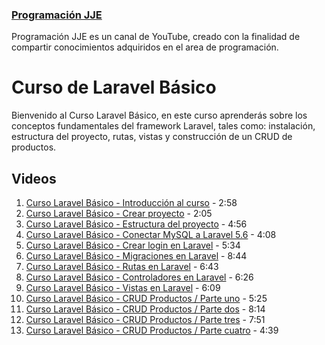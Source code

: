 ### [Programación JJE](https://www.youtube.com/c/programacionjje)

Programación JJE es un canal de YouTube, creado con la finalidad de compartir conocimientos adquiridos en el area de programación.

# Curso de Laravel Básico

Bienvenido al Curso Laravel Básico, en este curso aprenderás sobre los conceptos fundamentales del framework Laravel, tales como: instalación, estructura del proyecto,
rutas, vistas y construcción de un CRUD de productos.

## Videos

1. [Curso Laravel Básico - Introducción al curso](https://www.youtube.com/watch?v=_iBuUVp6FgY&index=1&list=PLxC4KHHVzT5agdPTnGnvETMTjN9EAT3Go) - 2:58
2. [Curso Laravel Básico - Crear proyecto](https://www.youtube.com/watch?v=Ubd_rWx4Gis) - 2:05
3. [Curso Laravel Básico - Estructura del proyecto](https://www.youtube.com/watch?v=HZso2awxICw&index=3&list=PLxC4KHHVzT5agdPTnGnvETMTjN9EAT3Go) - 4:56
4. [Curso Laravel Básico - Conectar MySQL a Laravel 5.6](https://www.youtube.com/watch?v=nczYhoTI0nw&list=PLxC4KHHVzT5agdPTnGnvETMTjN9EAT3Go) - 4:08
5. [Curso Laravel Básico - Crear login en Laravel](https://www.youtube.com/watch?v=HV20szsXr6Y&index=5&list=PLxC4KHHVzT5agdPTnGnvETMTjN9EAT3Go) - 5:34
6. [Curso Laravel Básico - Migraciones en Laravel](https://www.youtube.com/watch?v=wsivvQQzMU0&index=6&list=PLxC4KHHVzT5agdPTnGnvETMTjN9EAT3Go) - 8:44
7. [Curso Laravel Básico - Rutas en Laravel](https://www.youtube.com/watch?v=l-TUIizy75o&index=7&list=PLxC4KHHVzT5agdPTnGnvETMTjN9EAT3Go) - 6:43
8. [Curso Laravel Básico - Controladores en Laravel](https://www.youtube.com/watch?v=1aWKALiKJio&index=8&list=PLxC4KHHVzT5agdPTnGnvETMTjN9EAT3Go) - 6:26
9. [Curso Laravel Básico - Vistas en Laravel](https://www.youtube.com/watch?v=5pr6beynwfs&index=9&list=PLxC4KHHVzT5agdPTnGnvETMTjN9EAT3Go) - 6:09
10. [Curso Laravel Básico - CRUD Productos / Parte uno](https://www.youtube.com/watch?v=BedHlNqh2I4&list=PLxC4KHHVzT5agdPTnGnvETMTjN9EAT3Go&index=10) - 5:25
11. [Curso Laravel Básico - CRUD Productos / Parte dos](https://www.youtube.com/watch?v=0RIF6pYZrT8&index=11&list=PLxC4KHHVzT5agdPTnGnvETMTjN9EAT3Go) - 8:14
12. [Curso Laravel Básico - CRUD Productos / Parte tres](https://www.youtube.com/watch?v=-iK0toL-bYo&list=PLxC4KHHVzT5agdPTnGnvETMTjN9EAT3Go&index=12) - 7:51
13. [Curso Laravel Básico - CRUD Productos / Parte cuatro](https://www.youtube.com/watch?v=9Zurkqu0DJw&index=13&list=PLxC4KHHVzT5agdPTnGnvETMTjN9EAT3Go) - 4:39
